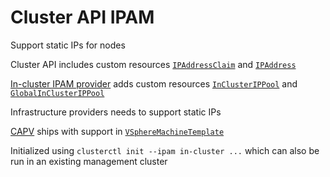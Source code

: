 # Cluster API IPAM

Support static IPs for nodes

Cluster API includes custom resources [`IPAddressClaim`](https://doc.crds.dev/github.com/kubernetes-sigs/cluster-api/ipam.cluster.x-k8s.io/IPAddressClaim/v1beta1) and [`IPAddress`](https://doc.crds.dev/github.com/kubernetes-sigs/cluster-api/ipam.cluster.x-k8s.io/IPAddress/v1beta1)

[In-cluster IPAM provider](https://github.com/kubernetes-sigs/cluster-api-ipam-provider-in-cluster) adds custom resources [`InClusterIPPool`](https://doc.crds.dev/github.com/kubernetes-sigs/cluster-api-ipam-provider-in-cluster/ipam.cluster.x-k8s.io/InClusterIPPool/v1alpha2) and [`GlobalInClusterIPPool`](https://doc.crds.dev/github.com/kubernetes-sigs/cluster-api-ipam-provider-in-cluster/ipam.cluster.x-k8s.io/GlobalInClusterIPPool/v1alpha2)

Infrastructure providers needs to support static IPs

[CAPV](https://github.com/kubernetes-sigs/cluster-api-provider-vsphere) ships with support in [`VSphereMachineTemplate`](https://doc.crds.dev/github.com/kubernetes-sigs/cluster-api-provider-vsphere/infrastructure.cluster.x-k8s.io/VSphereMachineTemplate/v1beta1@v1.11.3#spec-template-spec-network-devices-addressesFromPools)

Initialized using `clusterctl init --ipam in-cluster ...` which can also be run in an existing management cluster
